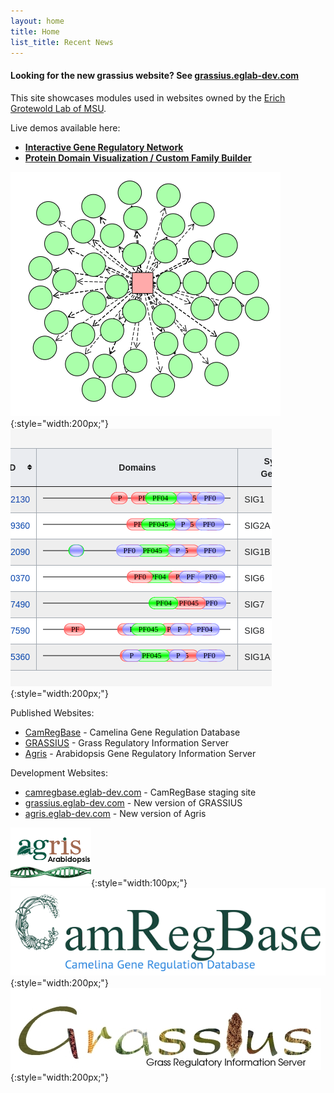 ```yaml
---
layout: home
title: Home
list_title: Recent News
---
```


#### Looking for the new grassius website? See [grassius.eglab-dev.com](https://grassius.eglab-dev.com)


This site showcases modules used in websites owned by the [Erich Grotewold Lab of MSU](https://grotewold-lab.github.io/).

Live demos available here:

- **[Interactive Gene Regulatory Network](/network)**
- **[Protein Domain Visualization / Custom Family Builder](/domains)**

![network](/assets/images/big-network.png){:style="width:200px;"}
![domain annotations](/assets/images/domains.png){:style="width:200px;"}

Published Websites:

- [CamRegBase](https://camregbase.org) - Camelina Gene Regulation Database
- [GRASSIUS](https://grassius.org) - Grass Regulatory Information Server
- [Agris](https://agris-knowledgebase.org) - Arabidopsis Gene Regulatory Information Server

Development Websites:

- [camregbase.eglab-dev.com](https://camregbase.eglab-dev.com) - CamRegBase staging site
- [grassius.eglab-dev.com](https://grassius.eglab-dev.com) - New version of GRASSIUS
- [agris.eglab-dev.com](https://agris.eglab-dev.com) - New version of Agris


![Agris](/assets/images/agris.png){:style="width:100px;"}
![CamRegBase](/assets/images/camregbase.png){:style="width:200px;"}
![GRASSIUS](/assets/images/grassius.jpg){:style="width:200px;"}